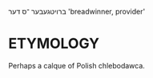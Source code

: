 ברויטגעבער
־ס
דער
'breadwinner, provider'

ETYMOLOGY
===========
Perhaps a calque of Polish chlebodawca.